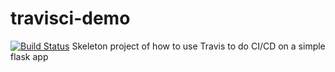 # travisci-demo
[![Build Status](https://travis-ci.com/oliebol/travisci-demo.svg?branch=master)](https://travis-ci.com/oliebol/travisci-demo)
Skeleton project of how to use Travis to do CI/CD on a simple flask app

